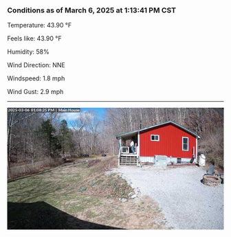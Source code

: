 ### Conditions as of March 6, 2025 at 1:13:41 PM CST 

Temperature: 43.90 &deg;F

Feels like: 43.90 &deg;F

Humidity: 58%

Wind Direction: NNE

Windspeed: 1.8 mph

Wind Gust: 2.9 mph

---

<img src="./images/latest.jpeg"/>

